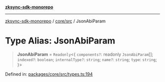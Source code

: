 [**zksync-sdk-monorepo**](../../../README.md)

---

[zksync-sdk-monorepo](../../../README.md) / [core/src](../README.md) / JsonAbiParam

# Type Alias: JsonAbiParam

> **JsonAbiParam** = `Readonly`\<\{ `components?`: readonly `JsonAbiParam`[]; `indexed?`: `boolean`; `internalType?`: `string`; `name?`: `string`; `type`: `string`; \}\>

Defined in: [packages/core/src/types.ts:194](https://github.com/dutterbutter/zksync-sdk/blob/128d557933eb10f01edd78c0b3392137ca480daf/packages/core/src/types.ts#L194)

